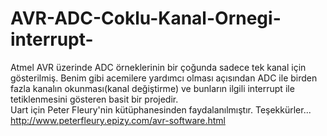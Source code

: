 # AVR-ADC-Coklu-Kanal-Ornegi-interrupt-
Atmel AVR üzerinde ADC örneklerinin bir çoğunda sadece tek kanal için gösterilmiş. Benim gibi acemilere yardımcı olması açısından ADC ile birden fazla kanalın okunması(kanal değiştirme) ve bunların ilgili interrupt ile tetiklenmesini gösteren basit bir projedir.  
Uart için Peter Fleury'nin kütüphanesinden faydalanılmıştır. Teşekkürler...
http://www.peterfleury.epizy.com/avr-software.html
